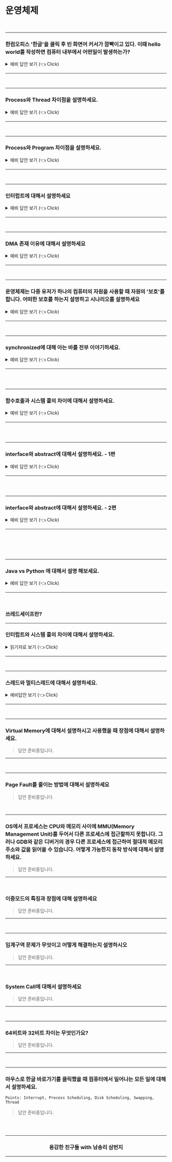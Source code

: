 # 운영체제

<br />

-----------------------

### 한컴오피스 '한글'을 클릭 후 빈 화면어 커서가 깜빡이고 있다. 이때 hello world를 작성하면 컴퓨터 내부에서 어떤일이 발생하는가?

<details>
   <summary> 예비 답안 보기 (👈 Click)</summary>
<br />

- 키보드에서 사용자 입력이 들어오면 키보드 컨트롤러가 인터럽트를 발생시켜 CPU에게 키가 입력되었다는 사실을 알려준다.
- CPU는 현재 수행중이던 작업의 상태를 저장하고 인터럽트 요청을 처리하기 위해 OS내에 정의된 키보드 인터럽트 처리 루틴을 찾아간다.
- 키보드 인터럽트 처리 루틴은 키보드로 부터 입력받은 내용을 메모리의 특정 부분에 저장해 해당 프로그램에게 키보드 입력이 들어왔음을 알리며 인터럽트 처리를 완료한다.
- 인터럽트 처리가 끝나면 인터럽트가 발생하기 직전 상태를 복구시켜 중단되었던 작업을 재개한다.

</details>

-----------------------

<br />

-----------------------

### Process와 Thread 차이점을 설명하세요.

<details>
   <summary> 예비 답안 보기 (👈 Click)</summary>
<br />

- 먼저 한가지 상황을 가정해보면 한 Server에서 같은 일을 수행하는 프로세스를 매번 fork 해서 만든다고 해보자. 이런 상황이 존재한다면 매번 동일한 코드를 복사하여 일을 수행하는 비효율적인 모습을 상상할 수 있다. fork를 하게 되면 PCB, 주소복사 등등 해줄 일이 많다. 그래서 등장한게 쓰레드인데 한 프로세스 내에서 독립적인 일을 수행해준다.
- 쓰레드는 레지스터와 스택을 제외하고는 모두 공유하여 사용하게 된다. 이렇게 될 경우 한가지 쓰레드가 I/O를 수행할 때 다른 쓰레드는 다른일을 하는 식으로 일을 좀 더 효율적으로 수행할 수 있게 된다. 그리고 요즘같이 multi-processor 환경을 갖춘 상태에서는 쓰레드로 각 CPU에 일을 할당해서 수행해 줄 수 있게 된다.

</details>

-----------------------

<br />

-----------------------

### Process와 Program 차이점을 설명하세요.

<details>
   <summary> 예비 답안 보기 (👈 Click)</summary>
<br />

- 실행 상태에 있는 것을 프로세스
- 하드디스크 안에 있는 것을 프로그램

</details>

-----------------------

<br />

-----------------------

### 인터럽트에 대해서 설명하세요

<details>
   <summary> 예비 답안 보기 (👈 Click)</summary>
<br />

Trap 은 S/W적으로 발생하는 인터럽트를 가리키는 명칭으로 알고있습니다. 예로 System Call, Segmentation fault 같은게 있습니다.
인터럽트는 컨트롤 씨를 누를때 처럼 H/W에서 발생하는 것을 명칭 하는 것으로 알고 있습니다.

인터럽트는 장치 내에서 예외상황이 발생하여 처리가 필요할 때 사용하는 것을 말합니다. interrupt vector에 그러한 인터럽트 신호가 오게 될 때 처리해야 하는 동작을 가리키는 주소를 적어놔 관리하게 됩니다. 무조건 우선적으로 처리되게 됩니다.


__하드웨어 인터럽트__
- 각종 하드웨어 장치들이 CPU에게 서비스를 받아야 하는 경우 발생.
- 인터럽트 라인을 통해 CPU에게 전달

__소프트웨어 인터럽트__
- 프로그램이 잘못된 연산을 수행할 경우 이에 대한 적절한 처리를 위해 사용되는 예외 상황 처리
- 자신이 작성하지 않은 코드를 운영체제로부터 서비스를 받기 위해 발생시키는 시스템콜(이를 트랩이라고 합니다.)

</details>

-----------------------

<br />

-----------------------

### DMA 존재 이유에 대해서 설명하세요

<details>
   <summary> 예비 답안 보기 (👈 Click)</summary>
<br />

- 모든 메모리 접근 연산이 CPU에 의해서만 이루어질 경우 주변 장치가 메모리 접근을 원할 때마다 인터럽트를 통해 CPU 업무가 방해를 받게 되어 CPU의 사용의 효율성이 떨어지는 문제가 발생한다. 
- DMA는 일종의 컨트롤러로서 CPU가 주변 장치들의 메모리 접근 요청에 의해 자주 인터럽트당하는 것을 막아주는 역할을 한다.
- DMA를 사용하면 로컬 버퍼에서 메모리로 읽어오는 작업을 CPU가 담당하는 것이 아니라, DMA가 대행하므로서 CPU는 원래 하던 작업을 멈추고 인터럽트를 처리할 필요가 없어지는 것이다. 

</details>

-----------------------

<br />

-----------------------

### 운영체제는 다중 유저가 하나의 컴퓨터의 자원을 사용할 때 자원의 '보호'를 합니다. 어떠한 보호를 하는지 설명하고 시나리오를 설명하세요

<details>
   <summary> 예비 답안 보기 (👈 Click)</summary>
<br />

크게 세 부분으로 나눌 수 있습니다.

__[1] 입출력장치 보호__
- A가 프린터에 인쇄를 요청하여 프린터가 A의 작업을 수행 중일 때 B가 프린터 요청을 하면 A의 작업 이후에 B의  작업을 수행해야합니다.
- 이와 관계된특권 명령(in, out) 명령은 에플리케이션에서 하는 것이 아닌 운영체제가 수행합니다. 

- 공통점
  
  -  `key-value 쌍` 으로 데이터를 저장한다는 면에서는 동일하다.
- 차이점
   - HashTable: 멀티 스레드 환경에서 안전(thread safe)하게 객체를 추가, 삭제할 수 있다. 
   -  HashMap: 빠른 대신에 동기화의 문제가 있으며 이를 해결하기 위한 두 가지 방법이 있다.
      - `ConcurrentHashMap` 사용
      - `Collections.synchronizedMap` 사용

__[2] 메모리 보호__
- A가 실행한 프로세스는 B가 실행한 프로세스의 메모리를 읽거나 쓰지 못하도록 막습니다.
- CPU와 메모리 사이에 MMU(Memory Management Unit)두어서  base, limit 레지스터 값을 읽어서 해당 메모리 부분을 넘지 못하도록 합니다. 

__[3] CPU 보호__
- while ( n = 1) 과 같이 실수 혹은 고의로  하나의 프로세스가 CPU시간을 독점하는 일을 방지해야합니다.
- 일정 주기로 CPU에게 타이머가 인터럽트를 걸도록 회로를 설계합니다. 인터럽트를 걸면 CPU는 지금 하는 일을 멈추고 인터럽트 서비스 루틴으로 넘어갑니다. 이 코드에는 CPU 시간이 다른 모든 프로세스에게 골고루 가는지, 한 놈에게 집중되는지 체크합니다.

</details>

-----------------------

<br />

-----------------------

### synchronized에 대해 아는 바를 전부 이야기하세요.

<details>
   <summary> 예비 답안 보기 (👈 Click)</summary>
<br />

Topic
- 멀티스레딩 상황의 제어를 위해 synchronized를 적극 활용.
- 어떤 멀티스레드 상황이었는지, 왜 synchronized를 썼는지, synchronized가 mutex를 어떻게 보장하는지
- 내부적으로 어떻게 구현했는지, 다른 방법은 없었는지, 다른 방법과 synchronized를 비교했을 때의 장단점은 무엇인지, 
- 특정 상황을 제시한 뒤 이 경우라면 어떻게 적용시킬 수 있을 것인지

</details>

-----------------------

<br />



<br />


----------------------------------------

### 함수호출과 시스템 콜의 차이에 대해서 설명하세요.

<details>
   <summary> 예비 답안 보기 (👈 Click)</summary>
<br />

- 함수호출 : 자신이 작성한 함수 혹은 라이브러리에 저장된 함수를 호출하는 것
- 시스템 콜 : 운영체제에 정의된 함수를 호출하는 것

</details>

-----------------------

<br />

<br />



----------------------------------------

### interface와 abstract에 대해서 설명하세요. - 1편

<details>
   <summary> 예비 답안 보기 (👈 Click)</summary>

<br />

#### 1) `interface` 

✅ 무엇인가? 

​	=> 추상 메서드, static, final 변수만 사용할 수 있는 객체로 생성이 되는 선언들의 집합이다.

✅ 왜 쓰는가?

​	=> 다중 상속을 가능하게 해준다.

​	제언 : **C++은 다중 상속이 가능하나 Java는 기본적으로 단일 상속만 허용한다. 하지만 인터페이스를 사용한다면 다중 상속을 할 수 있다.**

​	=> 상속받는 클래스는 추상 클래스의 메서드 또는 변수가 있음을 보장한다.

✅ 어떻게 쓰나?

```java
// 선언
public interface Person{
  public static final String name = "홍길동";    // 변수 선언 (public, static, final 생략해도 자동)
  public void eat();                           // 메서드 선언
}

// 사용
public class Student implements Person{
  public void study(){            // 메서드 선언
    // some code here 
  }
  public void eat(){              // 오버라이딩
    // some code here 
  }
  
}
```

<br />

#### 2) `abstract` 

✅ 무엇인가?

​	=> 자체로는 객체 생성이 되지 않는, 상속을 받아 사용하는 클래스이다.

✅ 왜 쓰는가?

​	=> 추상 클래스는 일반 메서드를 구현할 수 있기 때문에 추상 클래스를 상속하는 클래스의 경우 추상클래스의 일반 메서드를 사용할 수 있다. 따라서 공통적으로 구현해야 하는 메소드의 경우 추상클래스의 일반 메소드에 구현하여 DRY 원칙을 지킬 수 있다.

​	=> 상속받는 클래스는 추상 클래스의 메서드 또는 변수가 있음을 보장한다.

​	=> non-static, non-final 변수를 사용할 수 있어 객체의 상태를 수정할 수 있다.

✅ 어떻게 쓰나?

```java
// 선언
public abstract class Person{
  public abstract void eat();  // 추상 메서드
  public void work(){	         // 일반 메서드
    // some code here 
  }
}

// 상속
public class Student extends Person{
  public void eat(){           // 오버라이딩
    
  }
}
```

</details>


----------------------------------------











<br />
<br />



----------------------------------------

### interface와 abstract에 대해서 설명하세요. - 2편

<details>
   <summary> 예비 답안 보기 (👈 Click)</summary>


<br />

**가장 큰 차이점은**

인터페이스는 그 인터페이스를 구현하는 모든 구현체들은 인터페이스가 정의해둔 같은 기능을 구현하도록 강제 함에 있어 사용하며

추상클래스는 상속받는 클래스들의 공통적인 로직을 추상화시키고, 자식클래스들이 부모클래스를 확장시키기위해 사용합니다.

------

**어떻게 활용?**

```java
interface Remocon {
 public void on();
  public void off();
  public void upChannel();
  public void downChannel();
}

public class LGSmartRemocon implements Remocon {
  public void on() { 전원 켜짐 구현 }
  public void off() { 전원 켜짐 구현 }
  public void upChannel() { 채널 증가 구현 } 
  public void downChannel() { 채널 감소 구현 }
}

public class SamsungSmartRemocon implements Remocon {
  public void on() { 전원 켜짐 구현 }
  public void off() { 전원 켜짐 구현 }
  public void upChannel() { 채널 증가 구현 } 
  public void downChannel() { 채널 감소 구현 }
}
```

정부에서 리모콘의 스팩은 무조건 채널 전원켬, 끔, 채널 증가, 채널 감소가 있어야 전파인증을 내준다고 생각해 봅시다. 그러면 LG, Samsung은 Remocon 인터페이스를 만들고 무조건 채널 전원켬, 끔, 채널 증가, 채널 감소를 만들어야 할 것입니다.

추상클래스 예제는 https://velog.io/@foeverna/Java-추상클래스-예제 이게 제일 좋네요!

------

**속성**

1. 추상클래스는 **다중 상속이 불가하지만**, 인터페이스는 **다중 상속이 가능**하다.
2. 추상클래스는 **상태와 행위**를 가지지만, 인터페이스는 **행위**만 가진다.

인터페이스는 다중상속이 되고, 정의된 모든 행위를 구현해야하고요.

2의 이유 때문에 interface는 static, final 변수만 가능할 것입니다.

------

**DI로 본 스프링과 인터페이스 이야기**

- 스프링의 개념인 DI 에는 인터페이스를 주로 사용합니다.
- 스프링은 DI 를 하기 위해, Bean Factory 기능을 확장하여 IoC 컨테이너인 Application Context 가 `싱글톤 레지스트리` 를 사용하고 있기 떄문입니다.
- 싱글톤 레지스트리를 통해서 수 만개의 요청이 동시에 들어왔을 때 각 요청마다 새로운 객체 생성이 아닌 단일 객체를 사용하게 됩니다.
- DI에 추상클래스를 사용한다면, DI 를 하는 대상이 상태 를 가지기 때문에 멀티 쓰레드 환경에서 Thread safe 하지 않게 됩니다.



</details>


----------------------------------------



<br /><br />

<br />

----------------------------------------

### Java vs Python 에 대해서 설명 해보세요.

<details>
   <summary> 예비 답안 보기 (👈 Click)</summary>
<br />

<br />

|        | Java                                                         | Python                                                       |
| ------ | ------------------------------------------------------------ | ------------------------------------------------------------ |
| 메모리 | JVM에서 Garbage Collection을 수행하며,<br />대상은 heap영역. | [ Python Garbage Collection ]<br /><br />추가설명 필요.      |
| 실행   | [작동 방식]<br /><br />1) `컴파일러` : 모든 소스코드(.java) => 바이트코드(.class) <br />2) `JVM` : 운영체제에 맞는 기계어로 변환 <br /><br />=> 컴파일 시간이 소요되지만, 실행 속도는 빠름. | [작동 방식]<br /><br />1) `Interpreter` : 한 줄씩 해석하여 실행<br /><br />=> 실행 단계에서 해석되기 때문에, 실행 속도는 느림.<br />(변수 타입을 명시하지 않기 때문에, 검사하여 값을 사용해야 함.) |
| 자료형 | 정적유형 (타입선언 O)                                        | 동적유형 (타입선언 X)                                        |
| 스레딩 | 스레드 생성 및 제어와 관련된 <br />라이브러리 API를 제공하고 있기 때문에, <br />운영체제에 상관없이 멀티 스레드를 구현할 수 있음. | 인터프리터 언어이기 때문에, 싱글 스레드 이며,<br />별도 모듈을 이용 해야함. |

<br />

cf) <a href="https://soooprmx.com/archives/11330" target='_blank'>언어를 스크립트 언어, 인터프리트 언어로 구분하는 것이 옳은 방법일까?</a>



<br />

</details>

----------------------------------------

<br />





### 쓰레드세이프란?

-----------------------

### 인터럽트와 시스템 콜의 차이에 대해서 설명하세요.

<details>
   <summary> 읽기자료 보기 (👈 Click)</summary>
<br />

- [Leetcode](https://leetcode.com/discuss/interview-question/operating-system/124838/Interrupt-Vs-System-Call)
- [Topcoder](https://accounts.topcoder.com/member?retUrl=https:%2F%2Fwww.topcoder.com%2Fsettings%2Fprofile&utm_source=community-app-main)

</details>

-----------------------

<br />

-----------------------

### 스레드와 멀티스레드에 대해서 설명하세요.

<details>
   <summary> 예비답안 보기 (👈 Click)</summary>
<br />

> 스레드와 멀티스레드 주제는 면접에서 정말 중요한 주제입니다. L사의 경우 얼마나 써봤는지 꼬리 질문으로 등장한 전력이 있습니다. 요약 글로는 충분하지 않을 것입니다. C수준이 아니더라도 Java, Python 언어 레벨에서 돌려보면서 살펴볼법한 중요한 주제입니다. 자세하게 알고싶다면 [Covenant. 파이썬 코드로 보는 멀티스레드](https://covenant.tistory.com/231)를 참고하세요!

- 스레드
   - 프로세스 내에 실행 흐름 단위입니다.
   - 쓰레드는 프로세스에 할당된 메모리, CPU 등의 자원을 사용합니다.
   - Stack만 별도의 메모리를 할당하며 Code, Data, Heap은 쓰레드간 공유합니다.
   - 한 스레드의 결과가 다른 스레드에 영향 끼칩니다. 크롬 하나의 탭에 문제가 생기면 없으면 크롬 자체를 다시 실행해야 하는 경우가 있습니다.
   - 스레드의 경우 디버깅이 어렵기에 동기화 문제는 주의해서 구현해야합니다.

- 멀티 스레드
   - 한 개의 단일 어플리케이션(응용프로그램)은 여러 스레드로 구성 후 작업 처리해야합니다.
   - 한글에서 싱글 스레드를 사용한다면 프린트를 하는 경우 문서 수정은 불가능할 것입니다.
   - 프로세스를 생성하는 것은 고비용입니다. 스레드를 사용한다면 시스템 자원 소모 감소 및 처리량 증가시킬 수 있습니다.
   - 스레드는 이미 공유하고 있기에 프로세스를 사용했다면 생길 통신 부담이 감소합니다.
   - 멀티 스레드를 사용할 경우 디버깅이 어렵습니다. 자원 공유 문제(일명 교착상태)가 생깁니다.

</details>

-----------------------

<br />

-----------------------

### Virtual Memory에 대해서 설명하시고 사용했을 때 장점에 대해서 설명하세요.

> 답안 준비중입니다.

-----------------------

<br />

-----------------------

### Page Fault를 줄이는 방법에 대해서 설명하세요

> 답안 준비중입니다.

<br />

-----------------------

### OS에서 프로세스는 CPU와 메모리 사이에 MMU(Memory Management Unit)를 두어서 다른 프로세스에 접근할하지 못합니다. 그러나 GDB와 같은 디버거의 경우 다른 프로세스에 접근하여 절대적 메모리 주소와 값을 읽어올 수 있습니다. 어떻게 가능한지 동작 방식에 대해서 설명하세요.

> 답안 준비중입니다.

-----------------------

<br />

### 이중모드의 특징과 장점에 대해 설명하세요

> 답안 준비중입니다.

-----------------------

<br />

-----------------------

### 임계구역 문제가 무엇이고 어떻게 해결하는지 설명하시오

> 답안 준비중입니다.

-----------------------

<br />

### System Call에 대해서 설명하세요

> 답안 준비중입니다.

-----------------------

<br />

-----------------------

### 64비트와 32비트 차이는 무엇인가요? 

> 답안 준비중입니다.

-----------------------

<br />

-----------------------

### 마우스로 한글 바로가기를 클릭했을 때 컴퓨터에서 일어나는 모든 일에 대해서 설명하세요.

`Points: Interrupt, Process Scheduling, Disk Scheduling, Swapping, Thread`

> 답안 준비중입니다.

<br />
<br />
<div align=center>
  <hr />
    <h3> 용감한 친구들 with 남송리 삼번지 </h3>
  <hr />
</div>
   
